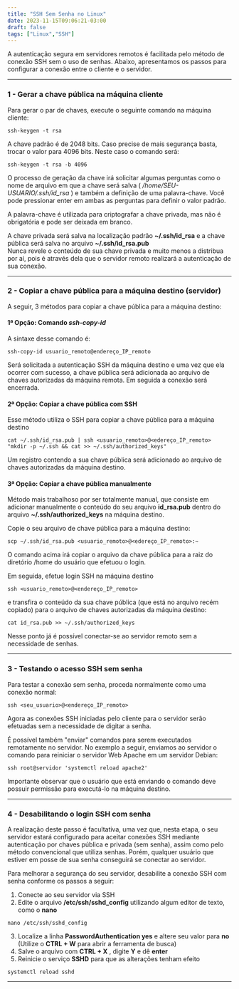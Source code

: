 ```yaml
---
title: "SSH Sem Senha no Linux"
date: 2023-11-15T09:06:21-03:00
draft: false
tags: ["Linux","SSH"]
---
```


A autenticação segura em servidores remotos é facilitada pelo método de conexão SSH sem o uso de senhas. Abaixo, apresentamos os passos para configurar a conexão entre o cliente e o servidor.

---
### 1 - Gerar a chave pública na máquina cliente

Para gerar o par de chaves, execute o seguinte comando na máquina cliente:

    ssh-keygen -t rsa

A chave padrão é de 2048 bits. Caso precise de mais segurança basta, trocar o valor para 4096 bits. Neste caso o comando será:

    ssh-keygen -t rsa -b 4096

O processo de geração da chave irá solicitar algumas perguntas como o nome de arquivo em que a chave será salva ( _/home/SEU-USUARIO/.ssh/id_rsa_ ) e também a definição de uma palavra-chave.
Você pode pressionar enter em ambas as perguntas para definir o valor padrão.  

A palavra-chave é utilizada para criptografar a chave privada, mas não é obrigatória e pode ser deixada em branco.  

A chave privada será salva na localização padrão **~/.ssh/id_rsa** e a chave pública será salva no arquivo **~/.ssh/id_rsa.pub**  
Nunca revele o conteúdo de sua chave privada e muito menos a distribua por aí, pois é através dela que o servidor remoto realizará a autenticação de sua conexão.

---

### 2 - Copiar a chave pública para a máquina destino (servidor)

A seguir, 3 métodos para copiar a chave pública para a máquina destino:

#### 1ª Opção: Comando _ssh-copy-id_

A sintaxe desse comando é:

    ssh-copy-id usuario_remoto@endereço_IP_remoto

Será solicitada a autenticação SSH da máquina destino e uma vez que ela ocorrer com sucesso, a chave pública será adicionada ao arquivo de chaves autorizadas da máquina remota. Em seguida a conexão será encerrada.

#### 2ª Opção: Copiar a chave pública com SSH

Esse método utiliza o SSH para copiar a chave pública para a máquina destino

    cat ~/.ssh/id_rsa.pub | ssh <usuario_remoto>@<edereço_IP_remoto> "mkdir -p ~/.ssh && cat >> ~/.ssh/authorized_keys"

Um registro contendo a sua chave pública será adicionado ao arquivo de chaves autorizadas da máquina destino.


#### 3ª Opção: Copiar a chave pública manualmente

Método mais trabalhoso por ser totalmente manual, que consiste em adicionar manualmente o conteúdo do seu arquivo **id_rsa.pub** dentro do arquivo **~/.ssh/authorized_keys** na máquina destino.

Copie o seu arquivo de chave pública para a máquina destino:

    scp ~/.ssh/id_rsa.pub <usuario_remoto>@<edereço_IP_remoto>:~

O comando acima irá copiar o arquivo da chave pública para a raiz do diretório /home do usuário que efetuou o login.  

Em seguida, efetue login SSH na máquina destino

    ssh <usuario_remoto>@<endereço_IP_remoto>

e transfira o conteúdo da sua chave pública (que está no arquivo recém copiado) para o arquivo de chaves autorizadas da máquina destino:

    cat id_rsa.pub >> ~/.ssh/authorized_keys

Nesse ponto já é possível conectar-se ao servidor remoto sem a necessidade de senhas.

---
### 3 - Testando o acesso SSH sem senha

Para testar a conexão sem senha, proceda normalmente como uma conexão normal:

    ssh <seu_usuario>@<endereço_IP_remoto>

Agora as conexões SSH iniciadas pelo cliente para o servidor serão efetuadas sem a necessidade de digitar a senha.

É possível também "enviar" comandos para serem executados remotamente no servidor. No exemplo a seguir, enviamos ao servidor o comando para reiniciar o servidor Web Apache em um servidor Debian:

    ssh root@servidor 'systemctl reload apache2'

Importante observar que o usuário que está enviando o comando deve possuir permissão para executá-lo na máquina destino.

---

### 4 - Desabilitando o login SSH com senha

A realização deste passo é facultativa, uma vez que, nesta etapa, o seu servidor estará configurado para aceitar conexões SSH mediante autenticação por chaves pública e privada (sem senha), assim como pelo método convencional que utiliza senhas. Porém, qualquer usuário que estiver em posse de sua senha conseguirá se conectar ao servidor.  

Para melhorar a segurança do seu servidor, desabilite a conexão SSH com senha conforme os passos a seguir:

1. Conecte ao seu servidor via SSH
2. Edite o arquivo **/etc/ssh/sshd_config** utilizando algum editor de texto, como o **nano**
```
nano /etc/ssh/sshd_config
```
3. Localize a linha **PasswordAuthentication yes** e altere seu valor para **no** (Utilize o **CTRL + W** para abrir a ferramenta de busca)
4. Salve o arquivo com **CTRL + X** , digite **Y** e dê **enter**
5. Reinicie o serviço **SSHD** para que as alterações tenham efeito
```
systemctl reload sshd
```
---